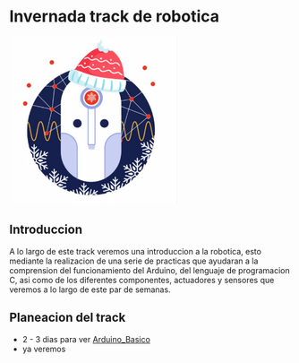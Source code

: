 # Invernada track de robotica
<img src="/Imagenes/logo.png" width="300" height="300">

## Introduccion
A lo largo de este track veremos una introduccion a la robotica, esto mediante la realizacion de una serie de practicas que ayudaran a la comprension del funcionamiento del Arduino, del lenguaje de programacion C, asi como de los diferentes componentes, actuadores y sensores que veremos a lo largo de este par de semanas.

## Planeacion del track
+ 2 - 3 dias para ver [Arduino_Basico](/Arduino_Basico)
+ ya veremos
